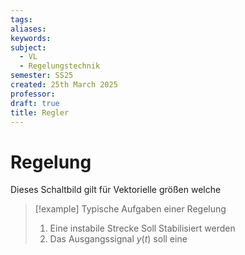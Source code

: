 ```yaml
---
tags: 
aliases: 
keywords: 
subject:
  - VL
  - Regelungstechnik
semester: SS25
created: 25th March 2025
professor:
draft: true
title: Regler
---
```


# Regelung

Dieses Schaltbild gilt für Vektorielle größen welche 

> [!example] Typische Aufgaben einer Regelung
> 1. Eine instabile Strecke Soll Stabilisiert werden
> 2. Das Ausgangssignal $y(t)$ soll eine 

